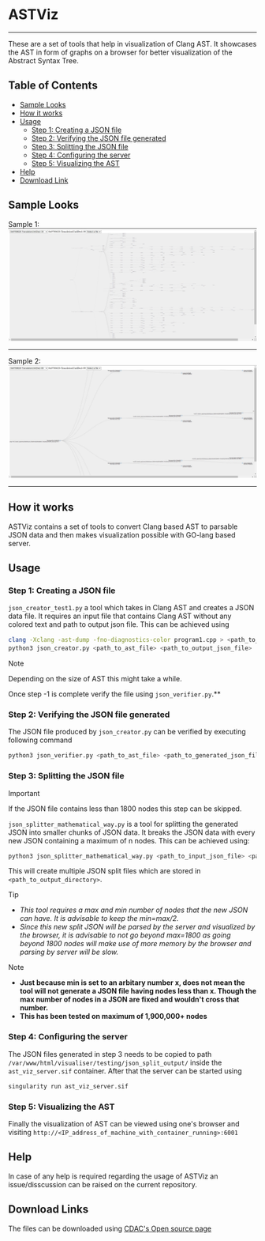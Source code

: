 # ASTViz
---

These are a set of tools that help in visualization of Clang AST. It showcases the AST in form of graphs on a browser for better visualization of the Abstract Syntax Tree. 

## Table of Contents

+ [Sample Looks](https://github.com/CDAC-SSDG/Tools/blob/main/ASTViz/README.md#sample-looks) 
+ [How it works](https://github.com/CDAC-SSDG/Tools/blob/main/ASTViz/README.md#how-it-works)
+ [Usage](https://github.com/CDAC-SSDG/Tools/blob/main/ASTViz/README.md#usage)
  * [Step 1: Creating a JSON file](https://github.com/CDAC-SSDG/Tools/blob/main/ASTViz/README.md#step-2-verifying-the-json-file-generated)
  * [Step 2: Verifying the JSON file generated](https://github.com/CDAC-SSDG/Tools/blob/main/ASTViz/README.md#step-1-verifying-the-json-file-generated)
  * [Step 3: Splitting the JSON file](https://github.com/CDAC-SSDG/Tools/blob/main/ASTViz/README.md#step-3-splitting-the-json-file)
  * [Step 4: Configuring the server](https://github.com/CDAC-SSDG/Tools/blob/main/ASTViz/README.md#step-4-configuring-the-server)
  * [Step 5: Visualizing the AST](https://github.com/CDAC-SSDG/Tools/blob/main/ASTViz/README.md#step-5-visualizing-the-ast)
+ [Help](https://github.com/CDAC-SSDG/Tools/blob/main/ASTViz/README.md#help)
+ [Download Link](https://github.com/CDAC-SSDG/Tools/blobl/main/ASTViz/README.md#download-link)

## Sample Looks

Sample 1:
![Screenshot1 for ASTViz](ASTViz-example1.jpg "ASTViz Example 1")

---

Sample 2:
![Screenshot2 for ASTViz](ASTViz-example2.jpg "ASTViz Example 2")

---

## How it works

ASTViz contains a set of tools to convert Clang based AST to parsable JSON data and then makes visualization possible with GO-lang based server.

## Usage

### Step 1: Creating a JSON file

`json_creator_test1.py` a tool which takes in Clang AST and creates a JSON data file. It requires an input file that contains Clang AST without any colored text and path to output json file. This can be achieved using

```bash
clang -Xclang -ast-dump -fno-diagnostics-color program1.cpp > <path_to_ast_file>
python3 json_creator.py <path_to_ast_file> <path_to_output_json_file>
```

> [!NOTE]
> Depending on the size of AST this might take a while.

Once step -1 is complete verify the file using `json_verifier.py`.**

### Step 2: Verifying the JSON file generated

The JSON file produced by `json_creator.py` can be verified by executing following command

```bash
python3 json_verifier.py <path_to_ast_file> <path_to_generated_json_file>
```

### Step 3: Splitting the JSON file

> [!IMPORTANT]
> If the JSON file contains less than 1800 nodes this step can be skipped.

`json_splitter_mathematical_way.py` is a tool for splitting the generated JSON into smaller chunks of JSON data. It breaks the JSON data with every new JSON containing a maximum of n nodes. This can be achieved using:

```bash
python3 json_splitter_mathematical_way.py <path_to_input_json_file> <path_to_output_directory> <max_number_of_nodes_allowed> <min_number_of_nodes>
```

This will create multiple JSON split files which are stored in `<path_to_output_directory>`.

> [!TIP]
> + *This tool requires a max and min number of nodes that the new JSON can have. It is advisable to keep the min=max/2.*
> + *Since this new split JSON will be parsed by the server and visualized by the browser, it is advisable to not go beyond max=1800 as going beyond 1800 nodes will make use of more memory by the browser and parsing by server will be slow.*

> [!NOTE]
> + **Just because min is set to an arbitary number x, does not mean the tool will not generate a JSON file having nodes less than x. Though the max number of nodes in a JSON are fixed and wouldn't cross that number.**
> + **This has been tested on maximum of 1,900,000+ nodes**

### Step 4: Configuring the server

The JSON files generated in step 3 needs to be copied to path `/var/www/html/visualiser/testing/json_split_output/` inside the `ast_viz_server.sif` container. After that the server can be started using

```bash
singularity run ast_viz_server.sif
```

### Step 5: Visualizing the AST 
Finally the visualization of AST can be viewed using one's browser and visiting `http://<IP_address_of_machine_with_container_running>:6001`


## Help

In case of any help is required regarding the usage of ASTViz an issue/disscussion can be raised on the current repository.

## Download Links

The files can be downloaded using [CDAC's Open source page](https://ssdg.cdacb.in:5000/)
